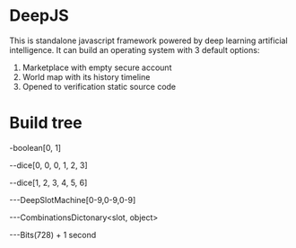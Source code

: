 # DeepJS
This is standalone javascript framework powered by deep learning artificial intelligence. It can build an operating system with 3 default options:

1. Marketplace with empty secure account 
2. World map with its history timeline
3. Opened to verification static source code

# Build tree 
-boolean[0, 1]

--dice[0, 0, 0, 1, 2, 3]

--dice[1, 2, 3, 4, 5, 6]

---DeepSlotMachine[0-9,0-9,0-9]

---CombinationsDictonary<slot, object>

---Bits(728) + 1 second
